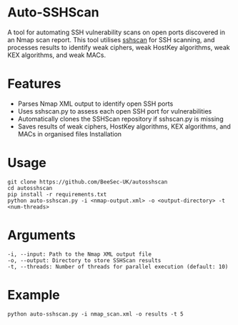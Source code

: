 # Auto-SSHScan

A tool for automating SSH vulnerability scans on open ports discovered in an Nmap scan report. This tool utilises [sshscan](https://github.com/evict/SSHScan) for SSH scanning, and processes results to identify weak ciphers, weak HostKey algorithms, weak KEX algorithms, and weak MACs.

# Features
- Parses Nmap XML output to identify open SSH ports
- Uses sshscan.py to assess each open SSH port for vulnerabilities
- Automatically clones the SSHScan repository if sshscan.py is missing
- Saves results of weak ciphers, HostKey algorithms, KEX algorithms, and MACs in organised files Installation

# Usage
```
git clone https://github.com/BeeSec-UK/autosshscan
cd autosshscan
pip install -r requirements.txt
python auto-sshscan.py -i <nmap-output.xml> -o <output-directory> -t <num-threads>
```

# Arguments
```
-i, --input: Path to the Nmap XML output file
-o, --output: Directory to store SSHScan results
-t, --threads: Number of threads for parallel execution (default: 10)
```

# Example
```
python auto-sshscan.py -i nmap_scan.xml -o results -t 5
```